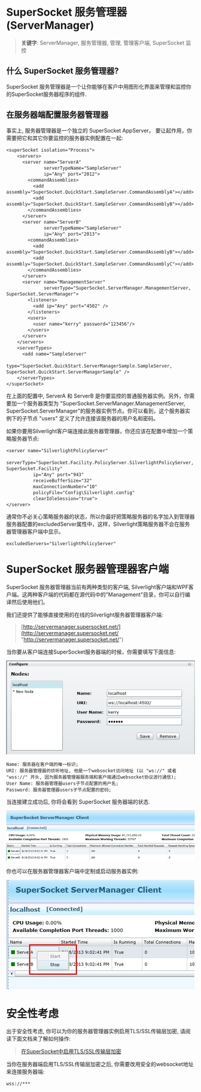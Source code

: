 # SuperSocket 服务管理器 (ServerManager)

> __关键字__: ServerManager, 服务管理器, 管理, 管理客户端, SuperSocket 监控

## 什么 SuperSocket 服务管理器?

SuperSocket 服务管理器是一个让你能够在客户中用图形化界面来管理和监控你的SuperSocket服务器程序的组件.


## 在服务器端配置服务器管理器

事实上, 服务器管理器是一个独立的 SuperSocket AppServer。 要让起作用，你需要把它和其它你要监控的服务器实例配置在一起:

	<superSocket isolation="Process">
		<servers>
		  <server name="ServerA"
		          serverTypeName="SampleServer"
		          ip="Any" port="2012">
		    <commandAssemblies>
		      <add assembly="SuperSocket.QuickStart.SampleServer.CommandAssemblyA"></add>
		      <add assembly="SuperSocket.QuickStart.SampleServer.CommandAssemblyB"></add>
		    </commandAssemblies>
		  </server>
		  <server name="ServerB"
		          serverTypeName="SampleServer"
		          ip="Any" port="2013">
		    <commandAssemblies>
		      <add assembly="SuperSocket.QuickStart.SampleServer.CommandAssemblyB"></add>
		      <add assembly="SuperSocket.QuickStart.SampleServer.CommandAssemblyC"></add>
		    </commandAssemblies>
		  </server>
		  <server name="ManagementServer"
		          serverType="SuperSocket.ServerManager.ManagementServer, SuperSocket.ServerManager">
		    <listeners>
		      <add ip="Any" port="4502" />
		    </listeners>
		    <users>
		      <user name="kerry" password="123456"/>
		    </users>
		  </server>
		</servers>
		<serverTypes>
		  <add name="SampleServer"
		       type="SuperSocket.QuickStart.ServerManagerSample.SampleServer, SuperSocket.QuickStart.ServerManagerSample" />
		</serverTypes>
	</superSocket>


在上面的配置中, ServerA 和 ServerB 是你要监控的普通服务器实例。另外，你需要加一个服务器类型为 "SuperSocket.ServerManager.ManagementServer, SuperSocket.ServerManager"的服务器实例节点。你可以看到，这个服务器实例下的子节点 "users" 定义了允许连接该服务器的用户名和密码。

如果你要用Silverlight客户端连接此服务器管理器，你还应该在配置中增加一个策略服务器节点:

    <server name="SilverlightPolicyServer"
              serverType="SuperSocket.Facility.PolicyServer.SilverlightPolicyServer, SuperSocket.Facility"
              ip="Any" port="943"
              receiveBufferSize="32"
              maxConnectionNumber="10"
              policyFile="Config\Silverlight.config"
              clearIdleSession="true">
    </server>


通常你不必关心策略服务器的状态，所以你最好把策略服务器的名字加入到管理器服务器配置的excludedServer属性中，这样，Silverlight策略服务器不会在服务器管理器客户端中显示。

    excludedServers="SilverlightPolicyServer"



# SuperSocket 服务器管理器客户端

SuperSocket 服务器管理器当前有两种类型的客户端, Silverlight客户端和WPF客户端。这两种客户端的代码都在源代码中的"Management"目录，你可以自行编译然后使用他们。

我们还提供了能够直接使用的在线的Silverlight服务器管理器客户端:

> [http://servermanager.supersocket.net/](http://servermanager.supersocket.net/ "http://servermanager.supersocket.net/")
> 

当你要从客户端连接SuperSocket服务器端的时候，你需要填写下面信息:

![SuperSocket ServerManager Client Configuration](images/servermanagerconfig.jpg)

    Name: 服务器在客户端的唯一标识;
    URI: 服务器管理器的侦听地址, 他是一个websocket访问地址 (以 "ws://" 或者 "wss://" 开头, 因为服务器管理器服务端和客户端通过websocket协议进行通信);
    User Name: 服务器管理器users子节点配置的用户名; 
    Password: 服务器管理器users子节点配置的密码; 


当连接建立成功后, 你将会看到 SuperSocket 服务器端的状态.

![SuperSocket ServerManager Client Show](images/servermanagershow.jpg)

你也可以在服务器管理器客户端中定制或启动服务器实例:

![SuperSocket ServerManager Client Control](images/servermanagercontrol.jpg)


# 安全性考虑

出于安全性考虑, 你可以为你的服务器管理器实例启用TLS/SSL传输层加密, 请阅读下面文档来了解如何操作:
> 
> [在SuperSocket中启用TLS/SSL传输层加密](Enable-TLS-SSL-trasnferring-layer-encryption-in-SuperSocket)


当你在服务器端启用TLS/SSL传输层加密之后, 你需要改用安全的websocket地址来连接服务器端:

    wss://***